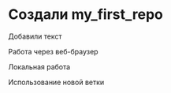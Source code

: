 # Создали my_first_repo

Добавили текст

Работа через веб-браузер

Локальная работа

Использование новой ветки
